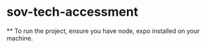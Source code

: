 # sov-tech-accessment

** To run the project, ensure you have node, expo installed on your machine. 
